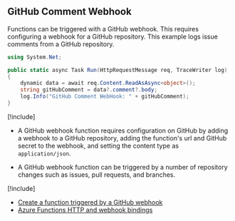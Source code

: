 ## GitHub Comment Webhook

Functions can be triggered with a GitHub webhook. This requires configuring a webhook for a GitHub repository. This example logs issue comments from a GitHub repository.

```csharp
using System.Net;

public static async Task Run(HttpRequestMessage req, TraceWriter log)
{
    dynamic data = await req.Content.ReadAsAsync<object>();
    string gitHubComment = data?.comment?.body;
    log.Info("GitHub Comment WebHook: " + gitHubComment);
}

```

[!include[](../includes/takeaways-heading.md)]

- A GitHub webhook function requires configuration on GitHub by adding a webhook to a GitHub repository, adding the function's url and GitHub secret to the webhook, and setting the content type as `application/json`.

- A GitHub webhook function can be triggered by a number of repository changes such as issues, pull requests, and branches.


[!include[](../includes/read-more-heading.md)]

- [Create a function triggered by a GitHub webhook](https://docs.microsoft.com/en-us/azure/azure-functions/functions-create-github-webhook-triggered-function)
- [Azure Functions HTTP and webhook bindings](https://docs.microsoft.com/en-us/azure/azure-functions/functions-bindings-http-webhook)